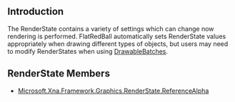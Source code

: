 ## Introduction

The RenderState contains a variety of settings which can change now rendering is performed. FlatRedBall automatically sets RenderState values appropriately when drawing different types of objects, but users may need to modify RenderStates when using [DrawableBatches](/frb/docs/index.php?title=FlatRedBall.Graphics.DrawableBatch.md "FlatRedBall.Graphics.DrawableBatch").

## RenderState Members

-   [Microsoft.Xna.Framework.Graphics.RenderState.ReferenceAlpha](/frb/docs/index.php?title=Microsoft.Xna.Framework.Graphics.RenderState.ReferenceAlpha.md "Microsoft.Xna.Framework.Graphics.RenderState.ReferenceAlpha")
